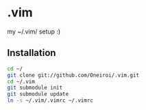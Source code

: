 .vim
====

my ~/.vim/ setup :)

Installation
------------

````bash
cd ~/
git clone git://github.com/Oneiroi/.vim.git
cd ~/.vim
git submodule init
git submodule update
ln -s ~/.vim/.vimrc ~/.vimrc
````
